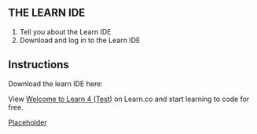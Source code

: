 ## THE LEARN IDE

1. Tell you about the Learn IDE
2. Download and log in to the Learn IDE

## Instructions

Download the learn IDE here: 
<p class='util--hide'>View <a href='https://learn.co/lessons/welcome-to-learn-4-test'>Welcome to Learn 4 (Test)</a> on Learn.co and start learning to code for free.</p>
<div><a href="https://learn.co/tracks/welcome-to-learn/welcome/getting-started/welcome-to-learn-4-test/?create_password=true&testing=true" target="_self">Placeholder</a></div>
